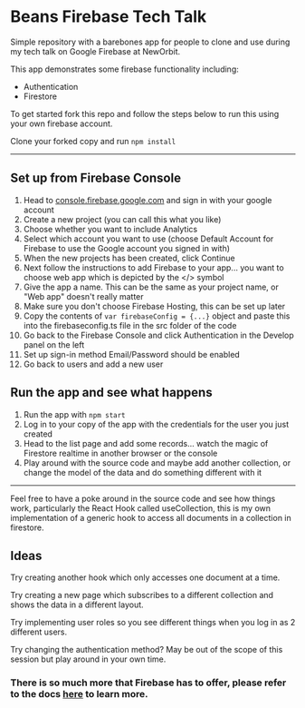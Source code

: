 # Beans Firebase Tech Talk
Simple repository with a barebones app for people to clone and use during my tech talk on Google Firebase at NewOrbit.

This app demonstrates some firebase functionality including:
* Authentication
* Firestore

To get started fork this repo and follow the steps below to run this using your own firebase account.

Clone your forked copy and run `npm install`

---
## Set up from Firebase Console
1. Head to [console.firebase.google.com](https://console.firebase.google.com) and sign in with your google account
2. Create a new project (you can call this what you like)
3. Choose whether you want to include Analytics
4. Select which account you want to use (choose Default Account for Firebase to use the Google account you signed in with)
5. When the new projects has been created, click Continue
6. Next follow the instructions to add Firebase to your app... you want to choose web app which is depicted by the </> symbol
7. Give the app a name. This can be the same as your project name, or "Web app" doesn't really matter
8. Make sure you don't choose Firebase Hosting, this can be set up later
9. Copy the contents of `var firebaseConfig = {...}` object and paste this into the firebaseconfig.ts file in the src folder of the code
10. Go back to the Firebase Console and click Authentication in the Develop panel on the left
11. Set up sign-in method Email/Password should be enabled
12. Go back to users and add a new user

## Run the app and see what happens
1. Run the app with `npm start`
2. Log in to your copy of the app with the credentials for the user you just created
3. Head to the list page and add some records... watch the magic of Firestore realtime in another browser or the console
4. Play around with the source code and maybe add another collection, or change the model of the data and do something different with it
---
Feel free to have a poke around in the source code and see how things work, particularly the React Hook called useCollection, this is my own implementation of a generic hook to access all documents in a collection in firestore.

## Ideas

Try creating another hook which only accesses one document at a time.

Try creating a new page which subscribes to a different collection and shows the data in a different layout.

Try implementing user roles so you see different things when you log in as 2 different users.

Try changing the authentication method? May be out of the scope of this session but play around in your own time.

### There is so much more that Firebase has to offer, please refer to the docs [here](https://firebase.google.com/docs/web/setup) to learn more.